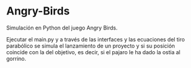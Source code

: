 # Angry-Birds
Simulación en Python del juego Angry Birds.

Ejecutar el main.py y a través de las interfaces y las ecuaciones del tiro parabólico se simula el lanzamiento de un proyecto y si su posición coincide con la del objetivo,
es decir, si el pajaro le ha dado la ostia al gorrino.
